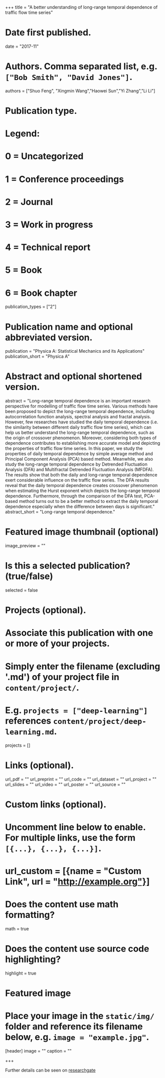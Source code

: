 +++
title = "A better understanding of long-range temporal dependence of traffic flow time series"

# Date first published.
date = "2017-11"

# Authors. Comma separated list, e.g. `["Bob Smith", "David Jones"]`.
authors = ["Shuo Feng", "Xingmin Wang","Haowei Sun","Yi Zhang","Li Li"]

# Publication type.
# Legend:
# 0 = Uncategorized
# 1 = Conference proceedings
# 2 = Journal
# 3 = Work in progress
# 4 = Technical report
# 5 = Book
# 6 = Book chapter
publication_types = ["2"]

# Publication name and optional abbreviated version.
publication = "Physica A: Statistical Mechanics and its Applications"
publication_short = "Physica A"

# Abstract and optional shortened version.
abstract = "Long-range temporal dependence is an important research perspective for modelling of traffic flow time series. Various methods have been proposed to depict the long-range temporal dependence, including autocorrelation function analysis, spectral analysis and fractal analysis. However, few researches have studied the daily temporal dependence (i.e. the similarity between different daily traffic flow time series), which can help us better understand the long-range temporal dependence, such as the origin of crossover phenomenon. Moreover, considering both types of dependence contributes to establishing more accurate model and depicting the properties of traffic flow time series. In this paper, we study the properties of daily temporal dependence by simple average method and Principal Component Analysis (PCA) based method. Meanwhile, we also study the long-range temporal dependence by Detrended Fluctuation Analysis (DFA) and Multifractal Detrended Fluctuation Analysis (MFDFA). The results show that both the daily and long-range temporal dependence exert considerable influence on the traffic flow series. The DFA results reveal that the daily temporal dependence creates crossover phenomenon when estimating the Hurst exponent which depicts the long-range temporal dependence. Furthermore, through the comparison of the DFA test, PCA-based method turns out to be a better method to extract the daily temporal dependence especially when the difference between days is significant."
abstract_short = "Long-range temporal dependence."

# Featured image thumbnail (optional)
image_preview = ""

# Is this a selected publication? (true/false)
selected = false

# Projects (optional).
#   Associate this publication with one or more of your projects.
#   Simply enter the filename (excluding '.md') of your project file in `content/project/`.
#   E.g. `projects = ["deep-learning"]` references `content/project/deep-learning.md`.
projects = []

# Links (optional).
url_pdf = ""
url_preprint = ""
url_code = ""
url_dataset = ""
url_project = ""
url_slides = ""
url_video = ""
url_poster = ""
url_source = ""

# Custom links (optional).
#   Uncomment line below to enable. For multiple links, use the form `[{...}, {...}, {...}]`.
# url_custom = [{name = "Custom Link", url = "http://example.org"}]

# Does the content use math formatting?
math = true

# Does the content use source code highlighting?
highlight = true

# Featured image
# Place your image in the `static/img/` folder and reference its filename below, e.g. `image = "example.jpg"`.
[header]
image = ""
caption = ""

+++

Further details can be seen on [researchgate](https://www.researchgate.net/publication/321238679_A_better_understanding_of_long-range_temporal_dependence_of_traffic_flow_time_series)